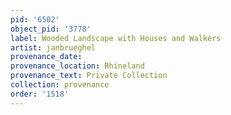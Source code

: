 ```yaml
---
pid: '6502'
object_pid: '3778'
label: Wooded Landscape with Houses and Walkers
artist: janbrueghel
provenance_date:
provenance_location: Rhineland
provenance_text: Private Collection
collection: provenance
order: '1518'
---
```

